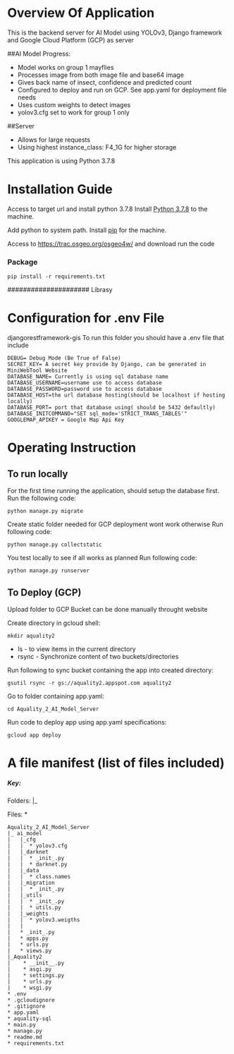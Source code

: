 # Overview Of Application
This is the backend server for AI Model using YOLOv3, Django framework and Google Cloud Platform (GCP) as server 

##AI Model Progress: 
* Model works on group 1 mayflies
* Processes image from both image file and base64 image
* Gives back name of insect, confidence and predicted count
* Configured to deploy and run on GCP. See app.yaml for deployment file needs
* Uses custom weights to detect images
* yolov3.cfg set to work for group 1 only

##Server
* Allows for large requests
* Using highest instance_class: F4_1G for higher storage

This application is using Python 3.7.8

# Installation Guide

Access to target url and install python 3.7.8
Install [Python 3.7.8](https://www.python.org/downloads/release/python-378/) to the machine.

Add python to system path.
Install [pip](https://pip.pypa.io/en/stable/installing/) for the machine.

Access to https://trac.osgeo.org/osgeo4w/ and download 
run the code 

### Package 
```
pip install -r requirements.txt
```

##################### Librasy 
# Configuration for .env File

djangorestframework-gis
To run this folder you should have a .env file that include
```
DEBUG= Debug Mode (Be True of False)
SECRET_KEY= A secret key provide by Django, can be generated in MiniWebTool Website
DATABASE_NAME= Currently is using sql database name
DATABASE_USERNAME=username use to access database
DATABASE_PASSWORD=password use to access database
DATABASE_HOST=the url database hosting(should be localhost if hosting locally)
DATABASE_PORT= port that database using( should be 5432 defaultly)
DATABASE_INITCOMMAND="SET sql_mode='STRICT_TRANS_TABLES'"
GOOGLEMAP_APIKEY = Google Map Api Key
```

# Operating Instruction

## To run locally

For the first time running the application, should setup the database first. 
Run the following code:
```
python manage.py migrate
```
Create static folder needed for GCP deployment wont work otherwise
Run following code:
```
python manage.py collectstatic
```
You test locally to see if all works as planned
Run following code:  
```
python manage.py runserver
```

## To Deploy (GCP)
Upload folder to GCP Bucket can be done manually throught website

Create directory in gcloud shell: 
```
mkdir aquality2
```
* ls - to view items in the current directory
* rsync - Synchronize content of two buckets/directories 

Run following to sync bucket containing the app into created directory:
```
gsutil rsync -r gs://aquality2.appspot.com aquality2
```
Go to folder containing app.yaml:
```
cd Aquality_2_AI_Model_Server
```
Run code to deploy app using app.yaml specifications:
```
gcloud app deploy
```

# A file manifest (list of files included)
##### Key:
Folders: |_ 

Files:   *
```
Aquality_2_AI_Model_Server
|_ ai_model
|   |_cfg
|   |  * yolov3.cfg
|   |_darknet
|   |  * _init_.py
|   |  * darknet.py
|   |_data
|   |  * class.names
|   |_migration
|   |  * _init_.py
|   |_utils
|   |  * _init_.py
|   |  * utils.py
|   |_weights
|   |  * yolov3.weigths
|   |
|   * _init_.py
|   * apps.py
|   * urls.py
|   * views.py
|_Aquality2
|    * __init__.py
|    * asgi.py
|    * settings.py
|    * urls.py
|    * wsgi.py
* .env
* .gcloudignore
* .gitignore
* app.yaml
* aquality-sql
* main.py
* manage.py
* readme.md
* requirements.txt

```



